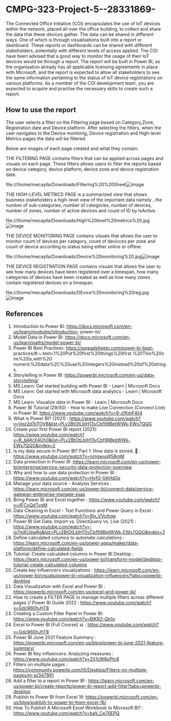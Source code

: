 # CMPG-323-Project-5--28331869-

The Connected Office Initiative (COI) encapsulates the use of IoT devices within the network,
placed all over the office building, to collect and share the data that these devices gather. The
data can be shared in different ways. One of which is through visualisations built into a report or
dashboard. These reports or dashboards can be shared with different stakeholders, potentially
with different levels of access applied. The COI have been advised that a good way to monitor
the usage of their IoT devices would be through a report.
The report will be built in Power BI, as the organisation already has all applicable licensing
agreements in place with Microsoft, and the report is expected to allow all stakeholders to see the
same information pertaining to the status of IoT device registrations on various platforms. As a
member of the COI development team, you are expected to acquire and practise the necessary
skills to create such a report.

## How to use the report

The user selects a filter on the Filtering page based on Category,Zone, Registration date and Device platform. After selecting the filters, when the user navigates to the Device monitorig, Device registration and High-level Metrics pages the data will be filtered.

Below are images of each page created and what they contain: 

THE FILTERING PAGE contains filters that can be applied across pages and visuals on each page. These filters allows users to filter the reports based on device category, device platform, device zone and device registration date.


file:///home/mecaylla/Downloads/Filtering%20%20Sheet![image](https://user-images.githubusercontent.com/110894098/201111108-a80eb603-c1be-4125-9318-7842e617fdee.png)




THE HIGH-LEVEL METRICS PAGE is a summarized view that shows business stakeholders a high-level
view of the important data namely , the number of sub-categories, number of categories, number of devices, number of zones, number of active devices and count of ID by IsActive.

file:///home/mecaylla/Downloads/High%20level%20metrics%20.jpg![image](https://user-images.githubusercontent.com/110894098/201112283-1cefdde5-e4a0-47fc-acd3-c5b896e545b8.png)




THE DEVICE MONITORING PAGE contains visuals that allows the user
to monitor count of devices per category, count of devicces per zone and count of device according to status being either online or offline.  


file:///home/mecaylla/Downloads/Device%20monitoring%20.jpg![image](https://user-images.githubusercontent.com/110894098/201110901-eda9f261-6dbc-4692-a5c2-10b0ffe3f152.png)




THE DEVICE REGISTRATION PAGE contains visuals that allows the user to see how many devices have been registered over a timespan, how many categories of devices have been created as well as how many zones contain registered devices on a timespan.

file:///home/mecaylla/Downloads/DEvice%20monitoring%20reg.jpg![image](https://user-images.githubusercontent.com/110894098/201111000-9f3f54dd-9828-4487-8f54-2d821ca39470.png)








## References
1. Introduction to Power BI: https://docs.microsoft.com/en-us/learn/modules/introduction-
power-bi/
2. Model Data in Power BI: https://docs.microsoft.com/en-us/learn/paths/model-power-bi/
3. Power BI Best Practises: https://spreadsheeto.com/power-bi-best-
practices/#:~:text=1%20Put%20first%20things%20first.%20This%20one%20is,with%20
numeric%20data%2C%20use%20integers%20instead%20of%20strings.
4. Storytelling in Power BI: https://powerbi.microsoft.com/en-us/data-storytelling/
5. MS Learn: Get started building with Power BI - Learn | Microsoft Docs
6. MS Learn: Get started with Microsoft data analytics - Learn | Microsoft Docs
7. MS Learn: Visualize data in Power BI - Learn | Microsoft Docs
8. Power BI Tutorial (29/50) - How to make Live Connection (Connect Live) in Power BI: https://www.youtube.com/watch?v=9-zfKmF4lj4
9. What is Power BI? (2021) : https://www.youtube.com/watch?v=Vqz2d7pTOV8&list=PLv2BtOtLblH13vCbf99BptWWk-EWx7QQG
10. Create your first Power BI report (2021): https://www.youtube.com/watch?v=B_bAKrXAUh0&list=PLv2BtOtLblH13vCbf99BptWWk-EWx7QQG&index=2
11. Is my data secure in Power BI? Part 1: How data is stored. 🔐 : https://www.youtube.com/watch?v=nmgwuq958mM
12. Data protection in Power BI :https://learn.microsoft.com/en-us/power-bi/enterprise/service-security-data-protection-overview
13. Why and how to use data protection in Power BI : https://www.youtube.com/watch?v=HyfG-0AHdGs
14. Manage your data source - Analysis Services : https://learn.microsoft.com/en-us/power-bi/connect-data/service-gateway-enterprise-manage-ssas
15. Bring Power BI and Excel together : https://www.youtube.com/watch?v=jIFCyQdTvgM
16. Data Cleaning in Excel - Text Functions and Power Query in Excel : https://www.youtube.com/watch?v=8Ix_VVcihqg
17. Power BI Get Data: Import vs. DirectQuery vs. Live (2021) : https://www.youtube.com/watch?v=-ip7mKUdwRg&list=PLv2BtOtLblH13vCbf99BptWWk-EWx7QQG&index=3
18. Define calculated columns to automate calculations : https://learn.microsoft.com/en-us/power-apps/maker/data-platform/define-calculated-fields
19. Tutorial: Create calculated columns in Power BI Desktop : https://learn.microsoft.com/en-us/power-bi/transform-model/desktop-tutorial-create-calculated-columns
20. Create key influencers visualizations : https://learn.microsoft.com/en-us/power-bi/visuals/power-bi-visualization-influencers?tabs=powerbi-desktop
21. Data Visualization with Excel and Power BI : https://powerbi.microsoft.com/en-us/excel-and-power-bi/
22. How to create a FILTER PAGE to manage multiple filters across different pages // Power BI Guide 2022 : https://www.youtube.com/watch?v=GdcR60hJhT8
23. Creating a Custom Filter Panel in Power BI: https://www.youtube.com/watch?v=BiKR2-QtrIo
24. Excel to Power BI [Full Course] 📊 : https://www.youtube.com/watch?v=GdcR60hJhT8
25. Power BI June 2021 Feature Summary : https://powerbi.microsoft.com/en-us/blog/power-bi-june-2021-feature-summary/
26. Power BI Key influencers: Analyzing measures : https://www.youtube.com/watch?v=2X1cW8oPtc8
27. Filters on multiple pages : https://community.powerbi.com/t5/Desktop/Filters-on-multiple-pages/m-p/347991
28. Add a filter to a report in Power BI : https://learn.microsoft.com/en-us/power-bi/create-reports/power-bi-report-add-filter?tabs=powerbi-desktop
29. Publish to Power BI from Excel 16 :https://powerbi.microsoft.com/en-us/blog/publish-to-power-bi-from-excel-16/
30. How To Publish A Microsoft Excel Workbook to Microsoft BI? : https://www.youtube.com/watch?v=baV_Ce70EPQ
